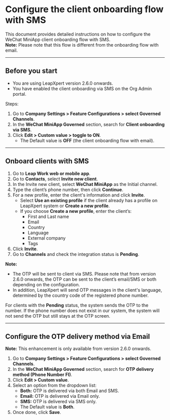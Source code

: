 # Configure the client onboarding flow with SMS

This document provides detailed instructions on how to configure the WeChat MiniApp client onboarding flow with SMS.  
**Note:** Please note that this flow is different from the onboarding flow with email.

---

## Before you start
- You are using LeapXpert version 2.6.0 onwards.  
- You have enabled the client onboarding via SMS on the Org Admin portal.  

Steps:  
1. Go to **Company Settings > Feature Configurations > select Governed Channels**.  
2. In the **WeChat MiniApp Governed** section, search for **Client onboarding via SMS**.  
3. Click **Edit > Custom value > toggle to ON**.  
   - The Default value is **OFF** (the client onboarding flow with email).  

---

## Onboard clients with SMS
1. Go to **Leap Work web or mobile app**.  
2. Go to **Contacts**, select **Invite new client**.  
3. In the Invite new client, select **WeChat MiniApp** as the Initial channel.  
4. Type the client’s phone number, then click **Continue**.  
5. For a new profile, enter the client's information and click **Invite**.  
   - Select **Use an existing profile** if the client already has a profile on LeapXpert system or **Create a new profile**.  
   - If you choose **Create a new profile**, enter the client’s:  
     - First and Last name  
     - Email  
     - Country  
     - Language  
     - External company  
     - Tags  
6. Click **Invite**.  
7. Go to **Channels** and check the integration status is **Pending**.  

**Note:**  
- The OTP will be sent to client via SMS. Please note that from version 2.6.0 onwards, the OTP can be sent to the client’s email/SMS or both depending on the configuration.  
- In addition, LeapXpert will send OTP messages in the client's language, determined by the country code of the registered phone number.  

For clients with the **Pending** status, the system sends the OTP to the number. If the phone number does not exist in our system, the system will not send the OTP but still stays at the OTP screen.  

---

## Configure the OTP delivery method via Email
**Note:** This enhancement is only available from version 2.6.0 onwards.  

1. Go to **Company Settings > Feature Configurations > select Governed Channels**.  
2. In the **WeChat MiniApp Governed** section, search for **OTP delivery method (Phone Number FI)**.  
3. Click **Edit > Custom value**.  
4. Select an option from the dropdown list:  
   - **Both:** OTP is delivered via both Email and SMS.  
   - **Email:** OTP is delivered via Email only.  
   - **SMS:** OTP is delivered via SMS only.  
   - The Default value is **Both**.  
5. Once done, click **Save**.  
